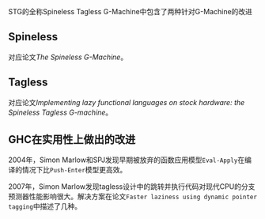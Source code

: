 STG的全称Spineless Tagless G-Machine中包含了两种针对G-Machine的改进

## Spineless

对应论文*The Spineless G-Machine*。

## Tagless

对应论文*Implementing lazy functional languages on stock hardware: the Spineless Tagless G-machine*。

## GHC在实用性上做出的改进

2004年，Simon Marlow和SPJ发现早期被放弃的函数应用模型`Eval-Apply`在编译的情况下比`Push-Enter`模型更高效。

2007年，Simon Marlow发现tagless设计中的跳转并执行代码对现代CPU的分支预测器性能影响很大。解决方案在论文`Faster laziness using dynamic pointer tagging`中描述了几种。